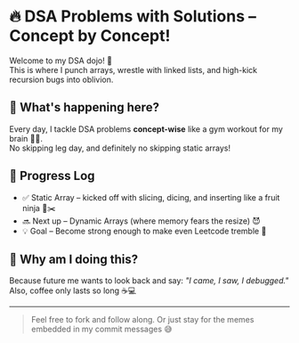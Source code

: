 # 🔥 DSA Problems with Solutions – Concept by Concept! 
 
Welcome to my DSA dojo! 🥋  
This is where I punch arrays, wrestle with linked lists, and high-kick recursion bugs into oblivion.

## 🧠 What's happening here?
 
Every day, I tackle DSA problems **concept-wise** like a gym workout for my brain 🏋️‍♂️.  
No skipping leg day, and definitely no skipping static arrays! 
 
## 📅 Progress Log

- ✅ Static Array – kicked off with slicing, dicing, and inserting like a fruit ninja 🍉✂️  
- 🔜 Next up – Dynamic Arrays (where memory fears the resize) 😈 
- 💡 Goal – Become strong enough to make even Leetcode tremble 😤

## 🤪 Why am I doing this? 

Because future me wants to look back and say: 
_"I came, I saw, I debugged."_  
Also, coffee only lasts so long ☕💻
 
---

> Feel free to fork and follow along. 
> Or just stay for the memes embedded in my commit messages 😅


